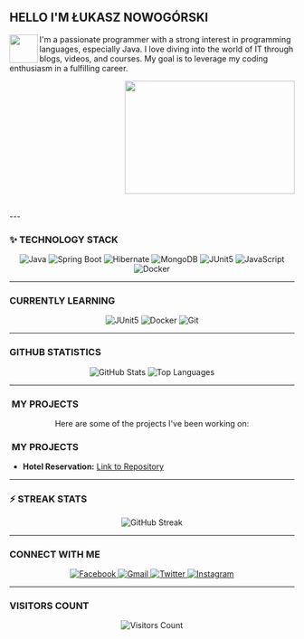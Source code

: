 ##  HELLO I'M ŁUKASZ NOWOGÓRSKI 

<div align="left">
  <img src="https://media.giphy.com/media/LY8yDak6Tngb6FfPrt/giphy.gif" align="left" width="50" height="50" />
</div>

I'm a passionate programmer with a strong interest in programming languages, especially Java. I love diving into the world of IT through blogs, videos, and courses. My goal is to leverage my coding enthusiasm in a fulfilling career.

<div align="right">
  <img src="https://i.pinimg.com/originals/8c/99/32/8c9932467d165651c6a2b0287b3a4a28.gif" width="300" height="200" />
</div>

<br clear="both"> ---

### ✨ TECHNOLOGY STACK

<p align="center">
  <img src="https://img.shields.io/badge/Java-%23ED8B00.svg?style=for-the-badge&logo=java&logoColor=white" alt="Java">
  <img src="https://img.shields.io/badge/Spring_Boot-6DB33F?style=for-the-badge&logo=spring-boot&logoColor=white" alt="Spring Boot">
  <img src="https://img.shields.io/badge/Hibernate-59AB60?style=for-the-badge&logo=hibernate&logoColor=white" alt="Hibernate">
  <img src="https://img.shields.io/badge/MongoDB-%2347A248.svg?style=for-the-badge&logo=mongodb&logoColor=white" alt="MongoDB">
  <img src="https://img.shields.io/badge/JUnit5-25A162?style=for-the-badge&logo=junit5&logoColor=white" alt="JUnit5">
  <img src="https://img.shields.io/badge/JavaScript-F7DF1E?style=for-the-badge&logo=javascript&logoColor=black" alt="JavaScript">
  <img src="https://img.shields.io/badge/Docker-%230db7ed.svg?style=for-the-badge&logo=docker&logoColor=white" alt="Docker">
</p>

---

###  CURRENTLY LEARNING

<p align="center">
  <img src="https://img.shields.io/badge/JUnit5-%232C5263.svg?style=for-the-badge&logo=JUnit5&logoColor=white" alt="JUnit5">
  <img src="https://img.shields.io/badge/Docker-%232496ED.svg?style=for-the-badge&logo=docker&logoColor=white" alt="Docker">
  <img src="https://img.shields.io/badge/Git-%23F05032.svg?style=for-the-badge&logo=git&logoColor=white" alt="Git">
</p>

---

###  GITHUB STATISTICS

<p align="center">
  <img src="https://github-readme-stats.vercel.app/api?username=luxus-0&show_icons=true&theme=tokyonight" alt="GitHub Stats">
  <img src="https://github-readme-stats.vercel.app/api/top-langs/?username=luxus-0&show_icons=true&theme=tokyonight&exclude_repo=Lotto_Game" alt="Top Languages">
</p>

---

### ️ MY PROJECTS

<p align="center">
  Here are some of the projects I've been working on:

 ### ️ MY PROJECTS
 
* **Hotel Reservation:** [Link to Repository](https://github.com/luxus-0/hotel-reservation)
</p>

---

### ⚡ STREAK STATS

<p align="center">
  <img src="https://github-readme-streak-stats.herokuapp.com/?user=luxus-0&theme=tokyonight" alt="GitHub Streak">
</p>

---

###  CONNECT WITH ME

<p align="center">
  <a href="https://www.facebook.com/profile.php?id=100000975680046" target="_blank">
    <img src="https://img.icons8.com/color/50/000000/facebook-new.png" alt="Facebook">
  </a>
  <a href="mailto:luxus0@gmail.com" target="_blank">
    <img src="https://img.icons8.com/color/50/000000/gmail.png" alt="Gmail">
  </a>
  <a href="https://twitter.com/ukasz78589816" target="_blank">
    <img src="https://img.icons8.com/color/50/000000/twitter.png" alt="Twitter">
  </a>
  <a href="https://www.instagram.com/epakanowysacz0/" target="_blank">
    <img src="https://img.icons8.com/fluency/50/000000/instagram-new.png" alt="Instagram">
  </a>
</p>

---

###  VISITORS COUNT

<p align="center">
  <img src="https://komarev.com/ghpvc/?username=luxus-0&color=green&style=for-the-badge" alt="Visitors Count">
</p>
